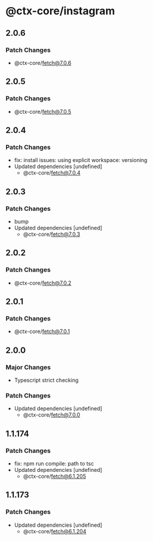 # @ctx-core/instagram

## 2.0.6

### Patch Changes

- @ctx-core/fetch@7.0.6

## 2.0.5

### Patch Changes

- @ctx-core/fetch@7.0.5

## 2.0.4

### Patch Changes

- fix: install issues: using explicit workspace: versioning
- Updated dependencies [undefined]
  - @ctx-core/fetch@7.0.4

## 2.0.3

### Patch Changes

- bump
- Updated dependencies [undefined]
  - @ctx-core/fetch@7.0.3

## 2.0.2

### Patch Changes

- @ctx-core/fetch@7.0.2

## 2.0.1

### Patch Changes

- @ctx-core/fetch@7.0.1

## 2.0.0

### Major Changes

- Typescript strict checking

### Patch Changes

- Updated dependencies [undefined]
  - @ctx-core/fetch@7.0.0

## 1.1.174

### Patch Changes

- fix: npm run compile: path to tsc
- Updated dependencies [undefined]
  - @ctx-core/fetch@6.1.205

## 1.1.173

### Patch Changes

- Updated dependencies [undefined]
  - @ctx-core/fetch@6.1.204
